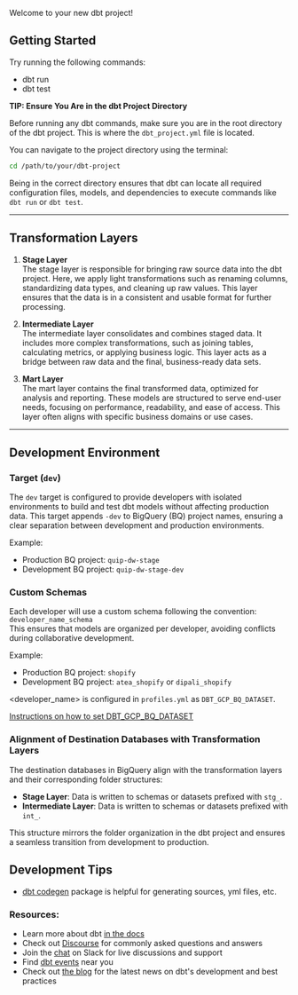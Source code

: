 Welcome to your new dbt project!

## Getting Started

Try running the following commands:
- dbt run
- dbt test

**TIP: Ensure You Are in the dbt Project Directory**

Before running any dbt commands, make sure you are in the root directory of the dbt project. This is where the `dbt_project.yml` file is located.  

You can navigate to the project directory using the terminal:  
```bash
cd /path/to/your/dbt-project
```

Being in the correct directory ensures that dbt can locate all required configuration files, models, and dependencies to execute commands like `dbt run` or `dbt test`.  

---  

## Transformation Layers  

1. **Stage Layer**  
   The stage layer is responsible for bringing raw source data into the dbt project. Here, we apply light transformations such as renaming columns, standardizing data types, and cleaning up raw values. This layer ensures that the data is in a consistent and usable format for further processing.  

2. **Intermediate Layer**  
   The intermediate layer consolidates and combines staged data. It includes more complex transformations, such as joining tables, calculating metrics, or applying business logic. This layer acts as a bridge between raw data and the final, business-ready data sets.  

3. **Mart Layer**  
   The mart layer contains the final transformed data, optimized for analysis and reporting. These models are structured to serve end-user needs, focusing on performance, readability, and ease of access. This layer often aligns with specific business domains or use cases.  

---

## Development Environment

### Target (`dev`)  
The `dev` target is configured to provide developers with isolated environments to build and test dbt models without affecting production data. This target appends `-dev` to BigQuery (BQ) project names, ensuring a clear separation between development and production environments.  

Example:  
- Production BQ project: `quip-dw-stage`  
- Development BQ project: `quip-dw-stage-dev`  

### Custom Schemas  
Each developer will use a custom schema following the convention:  
`developer_name_schema`  
This ensures that models are organized per developer, avoiding conflicts during collaborative development.  

Example:  
- Production BQ project: `shopify`  
- Development BQ project: `atea_shopify` or `dipali_shopify`

<developer_name> is configured in `profiles.yml` as `DBT_GCP_BQ_DATASET`.

[Instructions on how to set DBT_GCP_BQ_DATASET](https://github.com/getquip/dbt/tree/main/Instructions-on-how-to-set-DBT_GCP_BQ_DATASET)

### Alignment of Destination Databases with Transformation Layers  
The destination databases in BigQuery align with the transformation layers and their corresponding folder structures:  
- **Stage Layer**: Data is written to schemas or datasets prefixed with `stg_`.  
- **Intermediate Layer**: Data is written to schemas or datasets prefixed with `int_`.  

This structure mirrors the folder organization in the dbt project and ensures a seamless transition from development to production.

## Development Tips

- [dbt codegen](https://hub.getdbt.com/dbt-labs/codegen/latest/) package is helpful for generating sources, yml files, etc.

### Resources:
- Learn more about dbt [in the docs](https://docs.getdbt.com/docs/introduction)
- Check out [Discourse](https://discourse.getdbt.com/) for commonly asked questions and answers
- Join the [chat](https://community.getdbt.com/) on Slack for live discussions and support
- Find [dbt events](https://events.getdbt.com) near you
- Check out [the blog](https://blog.getdbt.com/) for the latest news on dbt's development and best practices
